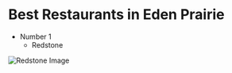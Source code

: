 # Best Restaurants in Eden Prairie 

* Number 1
  * Redstone 

![Redstone Image](https://encrypted-tbn0.gstatic.com/images?q=tbn:ANd9GcRC_0nc1TWo9tHvybr9vAnL0NrOJGphT9buSDFtw7szy4PJpJjpa8cYZCB_ntpiGQUR-H4:https://www.redstonegrill.com/wp-content/uploads/2016/11/Bridgewater3-website-3.jpg&usqp=CAU)
